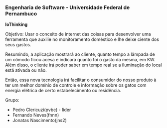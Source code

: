 <h3><b>Engenharia de Software - Universidade Federal de Pernambuco</b></h3>
<p><b>IoThinking</b></p>
<p>Objetivo: Usar o conceito de internet das coisas para desenvolver uma ferramenta que auxilie no monitoramento doméstico e lhe deixe ciente dos seus gastos.
</p>
<p>Resumindo, a aplicação mostrará ao cliente, quanto tempo a lâmpada de um cômodo ficou acesa e indicará quanto foi o gasto da mesma, em KW.
Além disso, o cliente irá poder saber em tempo real se a iluminação do local está ativada ou não.
</p>
<p>Então, essa nova tecnologia irá facilitar o consumidor do nosso produto à ter um melhor domínio de controle e informação sobre os 
gatos com energia elétrica de certo estabelecimento ou residência.
</p>
<p>Grupo:</p>
<ul>
  <li>Pedro Clericuzi(pvbc) - líder</li>
  <li>Fernando Neves(fnnn)</li>
  <li>Jonatas Nascimento(jns2)</li>
</ul>
